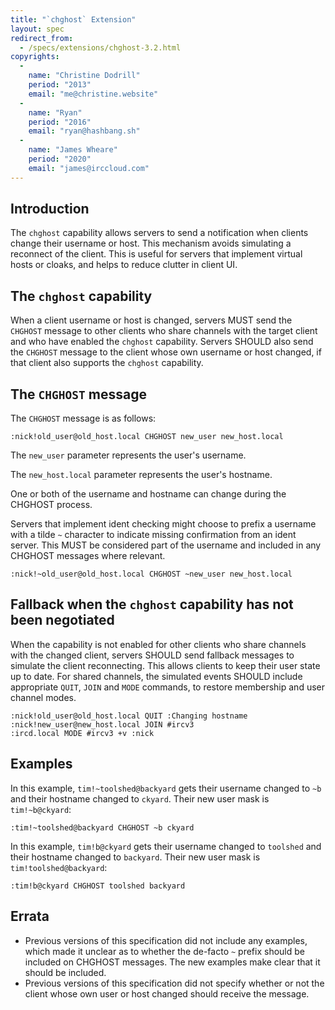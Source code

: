 ```yaml
---
title: "`chghost` Extension"
layout: spec
redirect_from:
  - /specs/extensions/chghost-3.2.html
copyrights:
  -
    name: "Christine Dodrill"
    period: "2013"
    email: "me@christine.website"
  -
    name: "Ryan"
    period: "2016"
    email: "ryan@hashbang.sh"
  -
    name: "James Wheare"
    period: "2020"
    email: "james@irccloud.com"
---
```


## Introduction

The `chghost` capability allows servers to send a notification when clients change their username or host. This mechanism avoids simulating a reconnect of the client. This is useful for servers that implement virtual hosts or cloaks, and helps to reduce clutter in client UI.

## The `chghost` capability

When a client username or host is changed, servers MUST send the `CHGHOST` message to other clients who share channels with the target client and who have enabled the `chghost` capability. Servers SHOULD also send the `CHGHOST` message to the client whose own username or host changed, if that client also supports the `chghost` capability.

## The `CHGHOST` message

The `CHGHOST` message is as follows:

    :nick!old_user@old_host.local CHGHOST new_user new_host.local

The `new_user` parameter represents the user's username.

The `new_host.local` parameter represents the user's hostname.

One or both of the username and hostname can change during the CHGHOST process.

Servers that implement ident checking might choose to prefix a username with a tilde `~` character to indicate missing confirmation from an ident server. This MUST be considered part of the username and included in any CHGHOST messages where relevant.

    :nick!~old_user@old_host.local CHGHOST ~new_user new_host.local

## Fallback when the `chghost` capability has not been negotiated

When the capability is not enabled for other clients who share channels with the changed client, servers SHOULD send fallback messages to simulate the client reconnecting. This allows clients to keep their user state up to date. For shared channels, the simulated events SHOULD include appropriate `QUIT`, `JOIN` and `MODE` commands, to restore membership and user channel modes.

    :nick!old_user@old_host.local QUIT :Changing hostname
    :nick!new_user@new_host.local JOIN #ircv3
    :ircd.local MODE #ircv3 +v :nick

## Examples

In this example, `tim!~toolshed@backyard` gets their username changed to `~b` and their hostname changed to `ckyard`. Their new user mask is `tim!~b@ckyard`:

    :tim!~toolshed@backyard CHGHOST ~b ckyard

In this example, `tim!b@ckyard` gets their username changed to `toolshed` and their hostname changed to `backyard`. Their new user mask is `tim!toolshed@backyard`:

    :tim!b@ckyard CHGHOST toolshed backyard

## Errata

* Previous versions of this specification did not include any examples, which made it unclear as to whether the de-facto `~` prefix should be included on CHGHOST messages. The new examples make clear that it should be included.
* Previous versions of this specification did not specify whether or not the client whose own user or host changed should receive the message.
